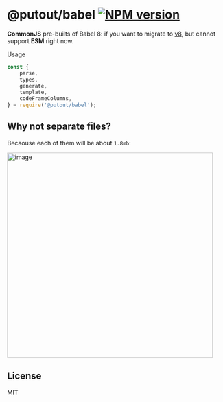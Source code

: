 # @putout/babel [![NPM version][NPMIMGURL]][NPMURL]

[NPMIMGURL]: https://img.shields.io/npm/v/@putout/babel.svg?style=flat&longCache=true
[NPMURL]: https://npmjs.org/package/@putout/babel "npm"

**CommonJS** pre-builts of Babel 8: if you want to migrate to [v8](https://github.com/babel/babel/releases/tag/v8.0.0-alpha.1), but cannot support **ESM** right now.

Usage

```js
const {
    parse,
    types,
    generate,
    template,
    codeFrameColumns,
} = require('@putout/babel');
```

## Why not separate files?

Becaouse each of them will be about `1.8mb`:

<img width="479" alt="image" src="https://github.com/putoutjs/babel/assets/1573141/aa75f1bb-c312-4640-a605-fed0a0759427">

## License

MIT
